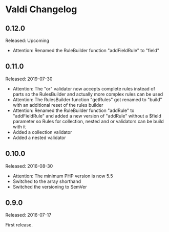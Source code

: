 Valdi Changelog
===============

## 0.12.0

Released: Upcoming

- Attention: Renamed the RuleBuilder function "addFieldRule" to "field"
## 0.11.0

Released: 2019-07-30

- Attention: The "or" validator now accepts complete rules instead of parts so the RulesBuilder and actually more
  complex rules can be used
- Attention: The RulesBuilder function "getRules" got renamed to "build" with an additional reset of the rules builder
- Attention: Renamed the RuleBuilder function "addRule" to "addFieldRule" and added a new version of "addRule" without a
  $field parameter so Rules for collection, nested and or validators can be build with it
- Added a collection validator
- Added a nested validator

## 0.10.0

Released: 2016-08-30

- Attention: The minimum PHP version is now 5.5
- Switched to the array shorthand
- Switched the versioning to SemVer

## 0.9.0

Released: 2016-07-17

First release.
